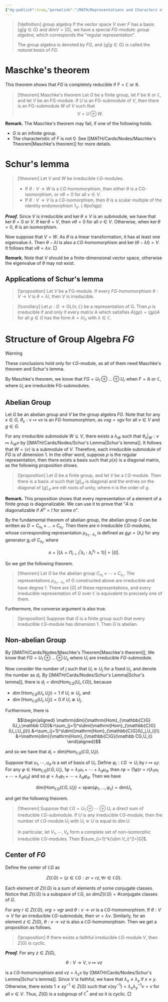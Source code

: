 ```yaml
---
{"dg-publish":true,"permalink":"/MATH/Representations and Characters of Groups/Nodes/2 Group Algebra/","dgPassFrontmatter":true}
---
```



> [!definition] group algebra
> If the vector space $V$ over $F$ has a basis $\{g|g\in G\}$ and $\mathrm {dim} V=|G|$, we have a special $FG$-module: *group algebra*, which corresponds the "regular representation". 
> 
> The group algebra is denoted by $FG$, and $\{g|g\in G\}$ is called the *natural basis* of $FG.$

# Maschke's theorem

This theorem shows that $FG$ is completely reducible if $F=\mathbb{C}$ or $\mathbb{R}$.

> [!theorem] Maschke's theorem
> Let $G$ be a finite group, let $F$ be $\mathbb{R}$ or $\mathbb{C}$, and let $V$ be an FG-module. If $U$ is an FG-submodule of $V$, then there is an FG-submodule $W$ of $V$ such that$$V=U\oplus W.$$

**Remark.** The Maschke's theorem may fail, if one of the following holds.
- $G$ is an infinite group.
- The characteristic of $F$ is not $0$. See [[MATH/Cards/Nodes/Maschke's Theorem\|Maschke's theorem]] for more details.

# Schur's lemma

> [!theorem]
> Let $V$ and $W$ be irreducible $\mathbb CG$-modules. 
> - If $\theta: V\to W$ is a $\mathbb CG$-homomorphism, then either $\theta$ is a CG-isomorphism, or $v\theta=0$ for all $v\in V$.
> - If $\theta:V\to V$ is a $\mathbb CG$-isomorphism, then $\theta$ is a scalar multiple of the identity endomorphism $1_V$.
{ #po1qjp}


**_Proof._**
Since $V$ is irreducible and $\ker\theta\leqslant V$ is an submodule, we have that $\ker\theta=0\mbox{ or }V$. If $\ker\theta=V$, then $v\theta=0$ for all $v\in V$. Otherwise, when $\ker\theta=0$, $\theta$ is an isomorphism.

Now suppose that $V=W$. As $\theta$ is a linear transformation, it has at least one eigenvalue $\lambda$. Then $\theta-\lambda I$ is also a $\mathbb{C}G$-homomorphism and $\ker(\theta-\lambda I)=V$. It follows that $v\theta= \lambda v$.
□

**Remark.** Note that $V$ should be a finite-dimensional vector space, otherwise the eigenvalue of $\theta$ may not exist.
 
## Applications of Schur's lemma

> [!proposition]
> Let $V$ be a FG-module. If every $FG$-homomorphism $\theta:V\to V$ is $\theta = \lambda I$, then $V$ is irreducible.

> [!corollary]
> Let $\rho:G\to \mathrm{GL}(n,\mathbb{C})$ be a representation of G. Then $\rho$ is irreducible if and only if every matrix A which satisfies $A(g\rho)=(g\rho)A$ for all $g\in G$ has the form $A=\lambda I_n$ with $\lambda\in \mathbb{C}$.

# Structure of Group Algebra $FG$

> [!warning]
> These conclusions hold only for $\mathbb CG$-module, as all of them need Maschke's theorem and Schur's lemma.
 
By Maschke's theorem, we know that $FG=U_1\oplus...\oplus U_r$ when $F=\mathbb{R}$ or $\mathbb C$, where $U_i$ are irreducible FG-submodules.

## Abelian Group

Let $G$ be an abelian group and $V$ be the group algebra $FG$. Note that for any $x\in G$, $\theta_x:v\mapsto vx$ is an $FG$-homomorphism, as $vxg=vgx$ for all $v\in V$ and $g\in G$. 

For any irreducible submodule $W\subseteq V$, there exists a $\lambda_W$ such that $\theta_x|_{W}:v\mapsto\lambda_Wv$ by [[MATH/Cards/Nodes/Schur's Lemma\|Schur's lemma]]. It follows that $W=\left\langle v\right\rangle$ is a submodule of $V$. Therefore, each irreducible submodule of $FG$ is of dimension $1$. In the other word, suppose $\rho$ is the regular representation, then there exists a basis such that $\rho(x)$ is a diagonal matrix, as the following proposition shows.

> [!proposition]
> Let $G$ be a finite group, and let $V$ be a $\mathbb CG$-module. Then there is a basis $\mathcal B$ such that $[g]_{\mathcal B}$ is diagonal and the entries on the diagonal of $[g]_{\mathcal B}$ are nth roots of unity, where n is the order of $g$.

**Remark.** This proposition shows that every representation of a element of a finite group is diagonalizable. We can use it to prove that "$A$ is diagonalizable if $A^n=I$ for some $n$".

By the fundamental theorem of abelian group, the abelian group $G$ can be written as $G=C_{n_1}\times...\times C_{n_r}$. Then there are $n$ irreducible $\mathbb{C}G$-modules, whose corresponding representation $\rho_{\lambda_1\cdots\lambda_r}$ is defined as $g_i\rho=(\lambda_i)$ for any generator $g_i$ of $C_{n_i}$, where

$$n=|\{\lambda=\Pi_{i=1}^r\lambda_i:\lambda_i^{n_i}=1\}|=|G|.$$

So we get the following theorem.

> [!theorem]
> Let $G$ be the abelian group $C_{n_1}\times\cdots\times C_{n_r}$. The representations $\rho_{\lambda_1\cdots\lambda_r}$ of $G$ constructed above are irreducible and have degree $1$. There are $|G|$ of these representations, and every irreducible representation of $G$ over $\mathbb{C}$ is equivalent to precisely one of them.

Furthermore, the converse argument is also true.

> [!proposition]
> Suppose that $G$ is a finite group such that every irreducible $\mathbb CG$-module has dimension 1. Then $G$ is abelian.

## Non-abelian Group

By [[MATH/Cards/Nodes/Maschke's Theorem\|Maschke's theorem]], We know that $FG=U_1\oplus...\oplus U_s$ where $U_i$ are irreducible $FG$-submodule.

Now consider the number of $j$ such that $U_i\cong U_j$ for a fixed $U_i$, and denote the number as $d_i$. By [[MATH/Cards/Nodes/Schur's Lemma\|Schur's lemma]], there is $d_i=\mathrm{dim}(\mathrm{Hom}_{\mathbb{C}G}(U_i,\mathbb CG))$, because
- $\dim(\mathrm{Hom}_{\mathbb{C}G}(U_i,U_j))=1$ if $U_i\cong U_j$, and
- $\dim(\mathrm{Hom}_{\mathbb{C}G}(U_i,U_j))=0$ if $U_i\not\cong U_j$.

Furthermore, there is

$$\begin{aligned}
\mathrm{dim}(\mathrm{Hom}_{\mathbb{C}G}(U_i,\mathbb CG))&=\sum_{j=1}^s\dim(\mathrm{Hom}_{\mathbb{C}G}(U_i,U_j))\\
&=\sum_{j=1}^s\dim(\mathrm{Hom}_{\mathbb{C}G}(U_j,U_i))\\
&=\mathrm{dim}(\mathrm{Hom}_{\mathbb{C}G}(\mathbb CG,U_i))
\end{aligned}$$

and so we have that $d_i=\mathrm{dim}(\mathrm{Hom}_{\mathbb{C}G}(\mathbb CG,U_i))$.

Suppose that $u_1,\cdots,u_d$ is a set of basis of $U_i$. Define $\varphi_i:\mathbb{C}G\to U_i$ by $r\mapsto u_ir$. For any $\varphi\in\mathrm{Hom}_{\mathbb{C}G}(\mathbb{C}G,U_i)$, $1\varphi=\lambda_1u_1+\cdots+\lambda_du_d$, then $r\varphi=(1\varphi)r=r(\lambda_1u_1+\cdots+\lambda_du_d)$ and so $\varphi=\lambda_1\varphi_1+\cdots+\lambda_d\varphi_d$. Then we have

$$\mathrm{dim}(\mathrm{Hom}_{\mathbb{C}G}(\mathbb CG,U_i))=\mathrm{span}(\varphi_1,...,\varphi_s)=\mathrm{dim}U_i,$$

and get the following theorem.

> [!theorem]
> Suppose that $\mathbb{C}G=U_1\oplus\cdots\oplus U_r$ a direct sum of irreducible $\mathbb{C}G$-submodule. If $U$ is any irreducible $\mathbb{C}G$-module, then the number of $\mathbb{C}G$-module $U_i$ with $U_i\cong U$ is equal to $\dim U$.
> 
> In particular, let $V_1,\cdots,V_k$ form a complete set of non-isomorphic irreducible $\mathbb{C}G$-modules. Then $\sum_{i=1}^k(\dim V_i)^2=|G|$.

## Center of $FG$

Define the center of $\mathbb CG$ as

$$Z(\mathbb CG)=\{z\in\mathbb CG :zr=rz,\forall r\in \mathbb CG\}.$$

Each element of $Z(\mathbb CG)$ is a sum of elements of some conjugate classes. Notice that $Z(\mathbb CG)$ is a subspace of $\mathbb CG$, so $\mathrm{dim}Z(\mathbb CG)=\#$conjugate classes of $G$.

For any $r\in Z(\mathbb CG)$, $vrg=vgr$ and $\theta:v\to vr$ is a $\mathbb CG$-homomorphism. If $\theta:V\to V$ for an irreducible $\mathbb CG$-submodule, then $vr=\lambda v$. Similarly, for an element $z\in Z(G)$, $\theta:v\to vz$ is also a $\mathbb CG$-homomorphism. Then we get a proposition as follows.

> [!proposition]
> If there exists a faithful irreducible $\mathbb CG$-module $V$, then $Z(G)$ is cyclic.

**_Proof._**
For any $z\in Z(G)$,

$$\theta:V\to V,\;
v\mapsto vz$$

is a $\mathbb CG$-homomorphism and $vz=\lambda_zv$ by [[MATH/Cards/Nodes/Schur's Lemma\|Schur's lemma]]. Since $V$ is faithful, we have that $\lambda_x\neq\lambda_y$ if $x\neq y$. Otherwise, there exists $1\neq xy^{-1}\in Z(G)$ such that $v(xy^{-1})=\lambda_x\lambda_y^{-1}v=v$ for all $v\in V$. Thus, $Z(G)$ is a subgroup of $\mathbb C^{*}$ and so it is cyclic.
□

